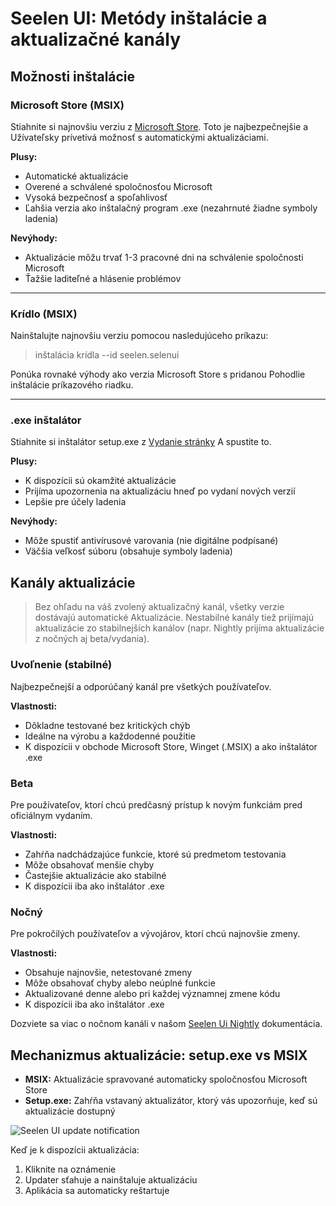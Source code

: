 # Seelen UI: Metódy inštalácie a aktualizačné kanály

## Možnosti inštalácie

### Microsoft Store (MSIX)

Stiahnite si najnovšiu verziu z
[Microsoft Store](https://www.microsoft.com/store). Toto je najbezpečnejšie a
Užívateľsky prívetivá možnosť s automatickými aktualizáciami.

**Plusy:**

- Automatické aktualizácie
- Overené a schválené spoločnosťou Microsoft
- Vysoká bezpečnosť a spoľahlivosť
- Ľahšia verzia ako inštalačný program .exe (nezahrnuté žiadne symboly ladenia)

**Nevýhody:**

- Aktualizácie môžu trvať 1-3 pracovné dni na schválenie spoločnosti Microsoft
- Ťažšie laditeľné a hlásenie problémov

---

### Krídlo (MSIX)

Nainštalujte najnovšiu verziu pomocou nasledujúceho príkazu:

> inštalácia krídla --id seelen.selenui

Ponúka rovnaké výhody ako verzia Microsoft Store s pridanou Pohodlie inštalácie
príkazového riadku.

---

### .exe inštalátor

Stiahnite si inštalátor setup.exe z
[Vydanie stránky](https://github.com/eythaann/Seelen-UI/releases) A spustite to.

**Plusy:**

- K dispozícii sú okamžité aktualizácie
- Prijíma upozornenia na aktualizáciu hneď po vydaní nových verzií
- Lepšie pre účely ladenia

**Nevýhody:**

- Môže spustiť antivírusové varovania (nie digitálne podpísané)
- Väčšia veľkosť súboru (obsahuje symboly ladenia)

## Kanály aktualizácie

> Bez ohľadu na váš zvolený aktualizačný kanál, všetky verzie dostávajú
> automatické Aktualizácie. Nestabilné kanály tiež prijímajú aktualizácie zo
> stabilnejších kanálov (napr. Nightly prijíma aktualizácie z nočných aj
> beta/vydania).

### Uvoľnenie (stabilné)

Najbezpečnejší a odporúčaný kanál pre všetkých používateľov.

**Vlastnosti:**

- Dôkladne testované bez kritických chýb
- Ideálne na výrobu a každodenné použitie
- K dispozícii v obchode Microsoft Store, Winget (.MSIX) a ako inštalátor .exe

### Beta

Pre používateľov, ktorí chcú predčasný prístup k novým funkciám pred oficiálnym
vydaním.

**Vlastnosti:**

- Zahŕňa nadchádzajúce funkcie, ktoré sú predmetom testovania
- Môže obsahovať menšie chyby
- Častejšie aktualizácie ako stabilné
- K dispozícii iba ako inštalátor .exe

### Nočný

Pre pokročilých používateľov a vývojárov, ktorí chcú najnovšie zmeny.

**Vlastnosti:**

- Obsahuje najnovšie, netestované zmeny
- Môže obsahovať chyby alebo neúplné funkcie
- Aktualizované denne alebo pri každej významnej zmene kódu
- K dispozícii iba ako inštalátor .exe

Dozviete sa viac o nočnom kanáli v našom
[Seelen Ui Nightly](https://seelen.io/blog/nightly) dokumentácia.

## Mechanizmus aktualizácie: setup.exe vs MSIX

- **MSIX:** Aktualizácie spravované automaticky spoločnosťou Microsoft Store
- **Setup.exe:** Zahŕňa vstavaný aktualizátor, ktorý vás upozorňuje, keď sú
  aktualizácie dostupný

![Seelen UI update notification](https://github.com/Seelen-Inc/slu-blog/blob/master/blog/seelen-ui-distribution-channels/image.png?raw=true)

Keď je k dispozícii aktualizácia:

1. Kliknite na oznámenie
2. Updater sťahuje a nainštaluje aktualizáciu
3. Aplikácia sa automaticky reštartuje
